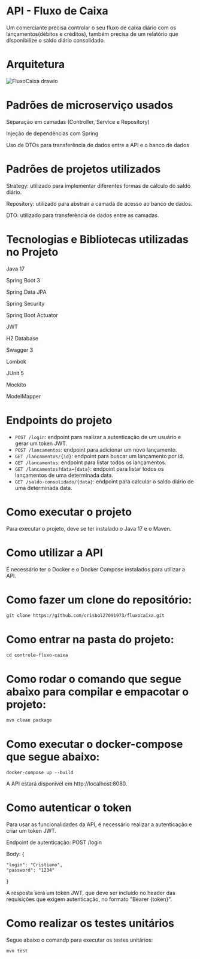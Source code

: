 # API - Fluxo de Caixa
Um comerciante precisa controlar o seu fluxo de caixa diário com os lançamentos(débitos e créditos), também precisa de um relatório que disponibilize o saldo diário consolidado.

# Arquitetura 
![FluxoCaixa drawio](https://github.com/crisbol27091973/fluxocaixa/assets/48601776/3e3367df-e07c-4af5-8815-036d9f94cef6)

# Padrões de microserviço usados

Separação em camadas (Controller, Service e Repository)

Injeção de dependências com Spring

Uso de DTOs para transferência de dados entre a API e o banco de dados

# Padrões de projetos utilizados

Strategy: utilizado para implementar diferentes formas de cálculo do saldo diário.

Repository: utilizado para abstrair a camada de acesso ao banco de dados.

DTO: utilizado para transferência de dados entre as camadas.

# Tecnologias e Bibliotecas utilizadas no Projeto

Java 17

Spring Boot 3

Spring Data JPA

Spring Security

Spring Boot Actuator

JWT

H2 Database

Swagger 3

Lombok

JUnit 5

Mockito

ModelMapper

# Endpoints do projeto

- `POST /login`: endpoint para realizar a autenticação de um usuário e gerar um token JWT.
- `POST /lancamentos`: endpoint para adicionar um novo lançamento.
- `GET /lancamentos/{id}`: endpoint para buscar um lançamento por id.
- `GET /lancamentos`: endpoint para listar todos os lançamentos.
- `GET /lancamentos?data={data}`: endpoint para listar todos os lançamentos de uma determinada data.
- `GET /saldo-consolidado/{data}`: endpoint para calcular o saldo diário de uma determinada data.

# Como executar o projeto

Para executar o projeto, deve se ter instalado o Java 17 e o Maven.

# Como utilizar a API

É necessário ter o Docker e o Docker Compose instalados para utilizar a API.

# Como fazer um clone do repositório:
```
git clone https://github.com/crisbol27091973/fluxocaixa.git
```

# Como entrar na pasta do projeto:
```
cd controle-fluxo-caixa
```

# Como rodar o comando que segue abaixo para compilar e empacotar o projeto:

```
mvn clean package
```

# Como executar o docker-compose que segue abaixo:
```
docker-compose up --build
```
A API estará disponível em http://localhost:8080.

# Como autenticar o token

Para usar as funcionalidades da API, é necessário realizar a autenticação e criar um token JWT.

Endpoint de autenticação: POST /login

Body:
{

    "login": "Cristiano",
    "password": "1234"
    
}

A resposta será um token JWT, que deve ser incluído no header das requisições que exigem autenticação, no formato "Bearer {token}".

# Como realizar os testes unitários

Segue abaixo o comandp para executar os testes unitários:

```
mvn test
```


